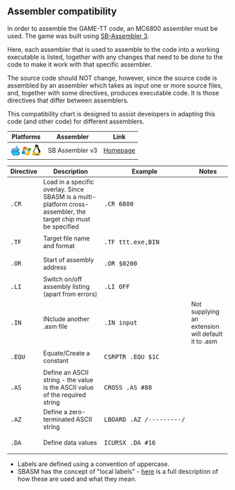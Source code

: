 ## Assembler compatibility

In order to assemble the GAME-TT code, an MC6800 assembler must be used. The game was built using [SB-Assembler 3](https://www.sbprojects.net/sbasm/).

Here, each assembler that is used to assemble to the code into a working executable is listed, together with any changes that need to be done to the code to make it work with that specific assembler. 

The source code should NOT change, however, since the source code is assembled by an assembler which takes as input one or more source files, and, together with some directives, produces executable code. It is those directives that differ between assemblers.

This compatibility chart is designed to assist developers in adapting this code (and other code) for different assemblers.


|Platforms|Assembler|Link
|-|-|-|
|<img src="./images/macos.png" width="24"><img src="./images/windows.png" width="24"><img src="./images/linux.png" width="24">|SB Assembler v3|[Homepage](https://www.sbprojects.net/sbasm/)|

|<b>Directive<b>|<b>Description|Example|Notes|
|-|-|-|-|
|<pre>.CR| Load in a specific overlay. Since SBASM is a multi-platform cross-assembler, the target chip must be specified|<pre>.CR 6800</pre>|
|<pre>.TF| Target file name and format| <pre>.TF ttt.exe,BIN</pre>|
|<pre>.OR| Start of assembly address| <pre>.OR $0200</pre>|
|<pre>.LI|Switch on/off assembly listing (apart from errors)|<pre>.LI OFF</pre>|
|<pre>.IN</pre>|INclude another .asm file|<pre>.IN input</pre>|Not supplying an extension will default it to .asm|
|<pre>.EQU</pre>| Equate/Create a constant|<pre>CSRPTR  .EQU     $1C</pre>|
|<pre>.AS</pre>| Define an ASCII string - the value is the ASCII value of the required string|<pre>CROSS   .AS    #88</pre>|
|<pre>.AZ</pre>| Define a zero-terminated ASCII string|<pre>LBOARD   .AZ    /---------/</pre>
|<pre>.DA</pre>| Define data values|<pre>ICURSX   .DA     #16</pre>|

* Labels are defined using a convention of uppercase.
* SBASM has the concept of "local labels" - [here](https://www.sbprojects.net/sbasm/labels.php) is a full description of how these are used and what they mean.